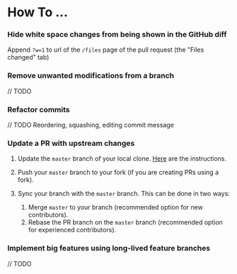 # How To ...

### Hide white space changes from being shown in the GitHub diff 
  
Append `?w=1` to url of the `/files` page of the pull request (the "Files changed" tab)

### Remove unwanted modifications from a branch

// TODO

### Refactor commits

// TODO Reordering, squashing, editing commit message

### Update a PR with upstream changes

1. Update the `master` branch of your local clone. 
[Here](https://help.github.com/articles/syncing-a-fork/) are the instructions.

1. Push your `master` branch to your fork (if you are creating PRs using a fork).

1. Sync your branch with the `master` branch. This can be done in two ways:
   1. Merge `master` to your branch (recommended option for new contributors).
   1. Rebase the PR branch on the `master` branch (recommended option for experienced contributors). 

### Implement big features using long-lived feature branches

// TODO